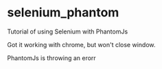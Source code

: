 # selenium_phantom
Tutorial of using Selenium with PhantomJs

Got it working with chrome, but won't close window.

PhantomJs is throwing an erorr
